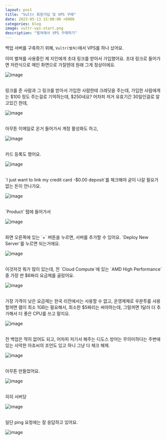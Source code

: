 ```yaml
---
layout: post
title: "Vultr 회원가입 및 VPS 구매"
date: 2023-05-13 15:00:00 +0900
categories: blog
image: vultr-vps-start.png
description: "벌쳐에서 VPS 구매하기"
---
```


백업 서버를 구축하기 위해, `Vultr(벌쳐)`에서 VPS를 하나 샀어요.

이미 벌쳐를 사용중인 제 지인에게 초대 링크를 받아서 가입했어요. 초대 링크로 들어가면 저런식으로 메인 화면으로 가질텐데 원래 그게 정상이에요.

![image]({{site.url}}{{site.baseurl}}/assets/images/vultr-vps-start/0.png)

<br>
링크를 준 사람과 그 링크를 받아서 가입한 사람한테 크레딧을 주는데, 가입한 사람에게는 $100 정도 주는걸로 기억하는데, $250네요?
어차피 저거 유효기간 30일인걸로 알고있긴 한데,

![image]({{site.url}}{{site.baseurl}}/assets/images/vultr-vps-start/1.png)

<br>
아무튼 이메일로 온거 들어가서 계정 활성화도 하고,

![image]({{site.url}}{{site.baseurl}}/assets/images/vultr-vps-start/2.png)

<br>
카드 등록도 했어요.

![image]({{site.url}}{{site.baseurl}}/assets/images/vultr-vps-start/3.png)

<br>
`I just want to link my credit card -$0.00 deposit`를 체크해야 굳이 나갈 필요가 없는 돈이 안나가요.

![image]({{site.url}}{{site.baseurl}}/assets/images/vultr-vps-start/4.png)

<br>
`Product` 탭에 들어가서

![image]({{site.url}}{{site.baseurl}}/assets/images/vultr-vps-start/5.png)

<br>
화면 오른쪽에 있는 `+` 버튼을 누르면, 서버를 추가할 수 있어요.
`Deploy New Server`를 누르면 되는거에요.

![image]({{site.url}}{{site.baseurl}}/assets/images/vultr-vps-start/6.png)

<br>
이것저것 뭐가 많이 있는데, 전 `Cloud Compute`에 있는 `AMD High Performance` 중 가장 싼 $6짜리 요금제를 골랐어요.

![image]({{site.url}}{{site.baseurl}}/assets/images/thumb/vultr-vps-start.png)

<br>
가장 가격이 낮은 요금제는 한국 리전에서는 사용할 수 없고, 운영제체로 우분투를 사용할꺼면 램이 최소 1GB는 필요해서, 최소한 $5짜리는 써야하는데, 그럴꺼면 1달러 더 추가해서 더 좋은 CPU를 쓰고 말지요.

![image]({{site.url}}{{site.baseurl}}/assets/images/vultr-vps-start/7.png)

<br>
전 백업은 딱히 없어도 되고, 어차피 저기서 해주는 디도스 방어는 무의미하다는 주변에 있는 사악한 아죠씨의 조언도 있고 하니 그냥 다 체크 해제.

![image]({{site.url}}{{site.baseurl}}/assets/images/vultr-vps-start/8.png)

<br>
아무튼 만들었어요.

![image]({{site.url}}{{site.baseurl}}/assets/images/vultr-vps-start/9.png)

<br>
히히 서버당

![image]({{site.url}}{{site.baseurl}}/assets/images/vultr-vps-start/10.png)

<br>
일단 ping 요청에는 잘 응답하고 있어요.

![image]({{site.url}}{{site.baseurl}}/assets/images/vultr-vps-start/11.png)

